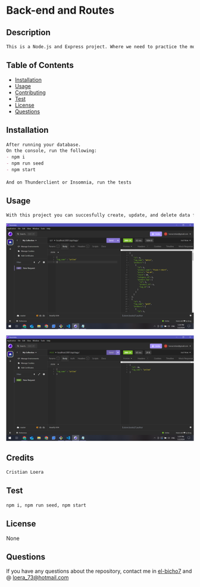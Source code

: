 
  # Back-end and Routes  

  ## Description 
  ```md
  This is a Node.js and Express project. Where we need to practice the most used routes, POST, DELETE, PUT, and GET. 

  ```
  ## Table of Contents 
  - [Installation](#installation)
  - [Usage](#usage)
  - [Contributing](#contributing)
  - [Test](#test)
  - [License](#license)
  - [Questions](#questions)

  ## Installation 
```md
After running your database.
On the console, run the following:
- npm i
- npm run seed
- npm start

And on Thunderclient or Insomnia, run the tests
```

  ## Usage
 ```md
With this project you can succesfully create, update, and delete data from the data base.
```
![This image shows the tag Get method](image-1.png)

![This image shows the Post method](image-2.png)
  ## Credits
```md
Cristian Loera
```
  ## Test
  ```md
  npm i, npm run seed, npm start
```


  ## License
  None
  

  ## Questions
  If you have any questions about the repository, contact me in [el-bicho7](https://github.com/el-bicho7) and @ loera_73@hotmail.com
 
  
